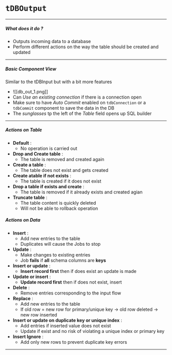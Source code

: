 # `tDBOutput`
---
##### What does it do ?
- Outputs incoming data to a database
- Perform different actions on the way the table should be created and updated

---
##### Basic Component View
Similar to the tDBInput but with a bit more features
- ![[db_out_1.png]]
- Can *Use an existing connection* if there is a connection open
- Make sure to have *Auto Commit* enabled on `tdbConnection` or a `tdbCommit` component to save the data in the DB
- The *sunglasses* tp the  left of the *Table* field opens up SQL builder
---
##### Actions on Table
- **Default** : 
	- No operation is carried out
- **Drop and Create table** : 
	- The table is removed and created again
- **Create a table** :
	- The table does not exist and gets created
- **Create atable if not exists** : 
	- The table is created if it does not exist
- **Drop a table if exists and create** :
	- The table is removed if it already exists and created agian
- **Truncate table** :
	- The table content is quickly deleted
	- Will not be able to rollback operation    

##### Actions on Data
- **Insert** :
	- Add new entries to the table
	- Duplicates will cause the Jobs to stop 
- **Update** :
	- Make changes to existing entries
	- Job **fails** if **all** schema columns are **keys**
- **Insert or update** : 
	- **Insert record first** then if does exist an update is made
- **Update or insert** :
	- **Update record first** then if does not exist, insert
- **Delete** :
	- Remove entries corresponding to the input flow
- **Replace** :
	- Add new entries to the table
	- If old row = new row for primary/unique key -> old row deleted -> new row inserted
- **Insert or update on duplicate key or unique index** :
	- Add entries if inserted value does not exist
	- Update if exist and no risk of violating a unique index or primary key
- **Insert Ignore** :
	- Add only new rows to prevent duplicate key errors

---